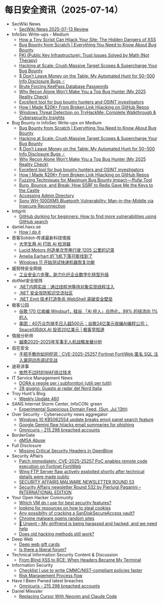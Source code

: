# 每日安全资讯（2025-07-14）

- SecWiki News
  - [SecWiki News 2025-07-13 Review](http://www.sec-wiki.com/?2025-07-13)
- InfoSec Write-ups - Medium
  - [How a Tiny Script Can Hijack Your Site: The Hidden Dangers of XSS](https://infosecwriteups.com/how-a-tiny-script-can-hijack-your-site-the-hidden-dangers-of-xss-0df74dd6444f?source=rss----7b722bfd1b8d---4)
  - [Bug Bounty from Scratch | Everything You Need to Know About Bug Bounty](https://infosecwriteups.com/bug-bounty-from-scratch-everything-you-need-to-know-about-bug-bounty-7188d57d36f2?source=rss----7b722bfd1b8d---4)
  - [PKI (Public Key Infrastructure): Trust Issues Solved by Math (Not Therapy)](https://infosecwriteups.com/pki-public-key-infrastructure-trust-issues-solved-by-math-not-therapy-c536b7c2cc24?source=rss----7b722bfd1b8d---4)
  - [Hacking at Scale: Crush Massive Target Scopes & Supercharge Your Bug Bounty](https://infosecwriteups.com/hacking-at-scale-crush-massive-target-scopes-supercharge-your-bug-bounty-dcd856d01601?source=rss----7b722bfd1b8d---4)
  - [$ Don’t Leave Money on the Table: My Automated Hunt for $50-$500 Info Disclosure Bugs ️‍♂️](https://infosecwriteups.com/dont-leave-money-on-the-table-my-automated-hunt-for-50-500-info-disclosure-bugs-%EF%B8%8F-%EF%B8%8F-e088eba923cf?source=rss----7b722bfd1b8d---4)
  - [Brute Forcing KeePass Database Passwords](https://infosecwriteups.com/brute-forcing-keepass-database-passwords-cbe2433b7beb?source=rss----7b722bfd1b8d---4)
  - [Why Recon Alone Won’t Make You a Top Bug Hunter (My 2025 Reality Check)](https://infosecwriteups.com/why-recon-alone-wont-make-you-a-top-bug-hunter-my-2025-reality-check-4d7843e39019?source=rss----7b722bfd1b8d---4)
  - [Excellent tool for bug bounty hunters and OSINT investigators](https://infosecwriteups.com/excellent-tool-for-bug-bounty-hunters-and-osint-investigators-b6655cbabb28?source=rss----7b722bfd1b8d---4)
  - [How I Made $20K+ From Broken Link Hijacking on GitHub Repos](https://infosecwriteups.com/how-i-made-20k-from-broken-link-hijacking-on-github-repos-67d8917912f7?source=rss----7b722bfd1b8d---4)
  - [Windows Threat Detection on TryHackMe: Complete Walkthrough & Cybersecurity Insights](https://infosecwriteups.com/windows-threat-detection-on-tryhackme-complete-walkthrough-cybersecurity-insights-de3fc235968d?source=rss----7b722bfd1b8d---4)
- Bug Bounty in InfoSec Write-ups on Medium
  - [Bug Bounty from Scratch | Everything You Need to Know About Bug Bounty](https://infosecwriteups.com/bug-bounty-from-scratch-everything-you-need-to-know-about-bug-bounty-7188d57d36f2?source=rss----7b722bfd1b8d--bug_bounty)
  - [Hacking at Scale: Crush Massive Target Scopes & Supercharge Your Bug Bounty](https://infosecwriteups.com/hacking-at-scale-crush-massive-target-scopes-supercharge-your-bug-bounty-dcd856d01601?source=rss----7b722bfd1b8d--bug_bounty)
  - [$ Don’t Leave Money on the Table: My Automated Hunt for $50-$500 Info Disclosure Bugs ️‍♂️](https://infosecwriteups.com/dont-leave-money-on-the-table-my-automated-hunt-for-50-500-info-disclosure-bugs-%EF%B8%8F-%EF%B8%8F-e088eba923cf?source=rss----7b722bfd1b8d--bug_bounty)
  - [Why Recon Alone Won’t Make You a Top Bug Hunter (My 2025 Reality Check)](https://infosecwriteups.com/why-recon-alone-wont-make-you-a-top-bug-hunter-my-2025-reality-check-4d7843e39019?source=rss----7b722bfd1b8d--bug_bounty)
  - [Excellent tool for bug bounty hunters and OSINT investigators](https://infosecwriteups.com/excellent-tool-for-bug-bounty-hunters-and-osint-investigators-b6655cbabb28?source=rss----7b722bfd1b8d--bug_bounty)
  - [How I Made $20K+ From Broken Link Hijacking on GitHub Repos](https://infosecwriteups.com/how-i-made-20k-from-broken-link-hijacking-on-github-repos-67d8917912f7?source=rss----7b722bfd1b8d--bug_bounty)
  - [Fuzzing Techniques for Maximum Bug Bounty Impact — ffufai Tool](https://infosecwriteups.com/fuzzing-techniques-for-maximum-bug-bounty-impact-ffufai-tool-74e21735d6f1?source=rss----7b722bfd1b8d--bug_bounty)
  - [Burp, Bounce, and Break: How SSRF to Redis Gave Me the Keys to the Castle](https://infosecwriteups.com/burp-bounce-and-break-how-ssrf-to-redis-gave-me-the-keys-to-the-castle-19ba546093e4?source=rss----7b722bfd1b8d--bug_bounty)
  - [Accessing Admin Directory](https://infosecwriteups.com/accessing-admin-directory-eec04145a0fc?source=rss----7b722bfd1b8d--bug_bounty)
  - [Sony WH-1000XM5 Bluetooth Vulnerability: Man-in-the-Middle via Insecure Reconnection](https://infosecwriteups.com/sony-wh-1000xm5-bluetooth-vulnerability-man-in-the-middle-via-insecure-reconnection-cb1125e2f77b?source=rss----7b722bfd1b8d--bug_bounty)
- Intigriti
  - [GitHub dorking for beginners: How to find more vulnerabilities using GitHub search](https://www.intigriti.com/researchers/blog/hacking-tools/advanced-github-dorking-guide)
- daniel.haxx.se
  - [How I do it](https://daniel.haxx.se/blog/2025/07/13/how-i-do-it/)
- 奇客Solidot–传递最新科技情报
  - [大学生用 AI 打败 AI 检测器](https://www.solidot.org/story?sid=81783)
  - [Lucid Motors 创造单次充电行驶 1205 公里的记录](https://www.solidot.org/story?sid=81782)
  - [Amelia Earhart 的飞机下落可能找到了](https://www.solidot.org/story?sid=81781)
  - [Windows 11 开始测试快速机器恢复功能](https://www.solidot.org/story?sid=81780)
- 威努特安全网络
  - [工业安全六步骤，助力化纤企业数字化转型升级](https://mp.weixin.qq.com/s?__biz=MzAwNTgyODU3NQ==&mid=2651134314&idx=1&sn=38c6d036f677da15478b92b9e394b382)
- dotNet安全矩阵
  - [.NET内网实战：通过线程池等待对象实现线程注入](https://mp.weixin.qq.com/s?__biz=MzUyOTc3NTQ5MA==&mid=2247500073&idx=1&sn=70def9028da43f156cc586ca9b2f6fc3)
  - [.NET 安全攻防知识交流社区](https://mp.weixin.qq.com/s?__biz=MzUyOTc3NTQ5MA==&mid=2247500073&idx=2&sn=9bf564c7b3a016326d2f647fe535a202)
  - [.NET Emit 技术打造免杀 WebShell 突破安全壁垒](https://mp.weixin.qq.com/s?__biz=MzUyOTc3NTQ5MA==&mid=2247500073&idx=3&sn=1b429e6f4c62558d01b04dc3bc62fc13)
- 极客公园
  - [谷歌 170 亿收编 Windsurf，硅谷 「AI 挖人」白热化，99% 的钱流向 1% 的人](https://mp.weixin.qq.com/s?__biz=MTMwNDMwODQ0MQ==&mid=2653082640&idx=1&sn=30bf214238a35fe76c69166ed7bb3814)
  - [美团：40万众包骑手日入超500元；谷歌24亿美元收编AI编程公司；SpaceX将向X.AI 投资20亿美元 | 极客早知道](https://mp.weixin.qq.com/s?__biz=MTMwNDMwODQ0MQ==&mid=2653082621&idx=1&sn=c92068ab0f35c556a553784236b88afc)
- 情报分析师
  - [越南2020–2025年军事无人机战略发展分析](https://mp.weixin.qq.com/s?__biz=MzA3Mjc1MTkwOA==&mid=2650561772&idx=1&sn=8a746c83354b713639a1f4233301e411)
- 自在安全
  - [手把手教你如何挖洞：CVE-2025-25257 Fortinet FortiWeb 匿名 SQL 注入漏洞动态调试实战](https://mp.weixin.qq.com/s?__biz=Mzk0NTU5Mjg0Ng==&mid=2247492236&idx=1&sn=8d8564b4b92621d0ce1783198a801077)
- 迪哥讲事
  - [依然不过时的WAF绕过技术](https://mp.weixin.qq.com/s?__biz=MzIzMTIzNTM0MA==&mid=2247497884&idx=1&sn=ece312b9a38c44d79d3721eb53976087)
- IT Service Management News
  - [DORA e regole per i subfornitori (utili per tutti)](http://blog.cesaregallotti.it/2025/07/dora-e-regole-per-i-subfornitori-utili.html)
  - [28 giugno: Guasto ai radar del Nord Italia](http://blog.cesaregallotti.it/2025/07/28-giugno-guasto-ai-radar-del-nord.html)
- Troy Hunt's Blog
  - [Weekly Update 460](https://www.troyhunt.com/weekly-update-460/)
- SANS Internet Storm Center, InfoCON: green
  - [Experimental Suspicious Domain Feed, (Sun, Jul 13th)](https://isc.sans.edu/diary/rss/32102)
- Over Security - Cybersecurity news aggregator
  - [Windows 10 KB5062554 update breaks emoji panel search feature](https://www.bleepingcomputer.com/news/microsoft/windows-10-kb5062554-update-breaks-emoji-panel-search-feature/)
  - [Google Gemini flaw hijacks email summaries for phishing](https://www.bleepingcomputer.com/news/security/google-gemini-flaw-hijacks-email-summaries-for-phishing/)
  - [Omnicuris - 215,298 breached accounts](https://haveibeenpwned.com/Breach/Omnicuris)
- BorderGate
  - [dMSA Abuse](https://www.bordergate.co.uk/dmsa-abuse/)
- Full Disclosure
  - [Missing Critical Security Headers in OpenBlow](https://seclists.org/fulldisclosure/2025/Jul/13)
- Security Affairs
  - [Patch immediately: CVE-2025-25257 PoC enables remote code execution on Fortinet FortiWeb](https://securityaffairs.com/179874/security/patch-immediately-cve-2025-25257-poc-enables-remote-code-execution-on-fortinet-fortiweb.html)
  - [Wing FTP Server flaw actively exploited shortly after technical details were made public](https://securityaffairs.com/179861/hacking/wing-ftp-server-flaw-actively-exploited-shortly-after-technical-details-were-made-public.html)
  - [SECURITY AFFAIRS MALWARE NEWSLETTER ROUND 53](https://securityaffairs.com/179854/breaking-news/security-affairs-malware-newsletter-round-52-2.html)
  - [Security Affairs newsletter Round 532 by Pierluigi Paganini – INTERNATIONAL EDITION](https://securityaffairs.com/179847/breaking-news/security-affairs-newsletter-round-532-by-pierluigi-paganini-international-edition.html)
- Your Open Hacker Community
  - [Which VM do I use for best security features?](https://www.reddit.com/r/HowToHack/comments/1lyxp5j/which_vm_do_i_use_for_best_security_features/)
  - [looking for resources on how to steal cookies](https://www.reddit.com/r/HowToHack/comments/1lysmb6/looking_for_resources_on_how_to_steal_cookies/)
  - [Any possiblity of cracking a SanDiskSecureAccess vault?](https://www.reddit.com/r/HowToHack/comments/1lyphmb/any_possiblity_of_cracking_a_sandisksecureaccess/)
  - [Chrome malware opens random sites](https://www.reddit.com/r/HowToHack/comments/1lyozr2/chrome_malware_opens_random_sites/)
  - [📣 Urgent – My girlfriend is being harassed and hacked, and we need help](https://www.reddit.com/r/HowToHack/comments/1lyxcxg/urgent_my_girlfriend_is_being_harassed_and_hacked/)
  - [Does old hacking methods still work?](https://www.reddit.com/r/HowToHack/comments/1lyjcp1/does_old_hacking_methods_still_work/)
- Deep Web
  - [Deep web gift cards](https://www.reddit.com/r/deepweb/comments/1lyxojn/deep_web_gift_cards/)
  - [Is there a liberal forum?](https://www.reddit.com/r/deepweb/comments/1lyewad/is_there_a_liberal_forum/)
- Technical Information Security Content & Discussion
  - [From Blind XSS to RCE: When Headers Became My Terminal](https://www.reddit.com/r/netsec/comments/1lyfkpu/from_blind_xss_to_rce_when_headers_became_my/)
- Information Security
  - [Checklist I use to write CMMC/NIST-compliant policies faster](https://www.reddit.com/r/Information_Security/comments/1lz076f/checklist_i_use_to_write_cmmcnistcompliant/)
  - [Risk Management Process flow](https://www.reddit.com/r/Information_Security/comments/1lyz72u/risk_management_process_flow/)
- Have I Been Pwned latest breaches
  - [Omnicuris - 215,298 breached accounts](https://haveibeenpwned.com/Breach/Omnicuris)
- Daniel Miessler
  - [Replacing Cursor With Neovim and Claude Code](https://danielmiessler.com/blog/replacing-cursor-with-neovim-claude-code)
